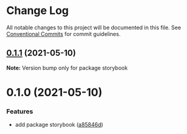 # Change Log

All notable changes to this project will be documented in this file.
See [Conventional Commits](https://conventionalcommits.org) for commit guidelines.

## [0.1.1](https://github.com/ardakkk/monorepo-mediamonks/compare/storybook@0.1.0...storybook@0.1.1) (2021-05-10)

**Note:** Version bump only for package storybook





# 0.1.0 (2021-05-10)


### Features

* add package storybook ([a85846d](https://github.com/ardakkk/monorepo-mediamonks/commit/a85846de0fab104718b540ee9aabe81602f67e4c))

